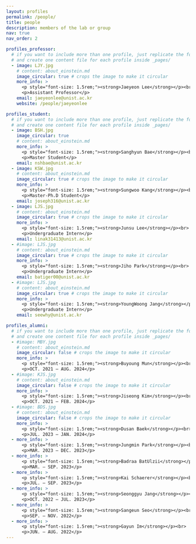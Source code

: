 ```yaml
---
layout: profiles
permalink: /people/
title: people
description: members of the lab or group
nav: true
nav_order: 2

profiles_professor:
  # if you want to include more than one profile, just replicate the following block
  # and create one content file for each profile inside _pages/
  - image: LJY.jpg
    # content: about_einstein.md
    image_circular: true # crops the image to make it circular
    more_info: >
      <p style="font-size: 1.5rem;"><strong>Jaeyeon Lee</strong></p><br>
      <p>Assistant Professor</p>
    email: jaeyeonlee@unist.ac.kr
    website: /people/jaeyeonlee

profiles_student:
  # if you want to include more than one profile, just replicate the following block
  # and create one content file for each profile inside _pages/
  - image: BSH.jpg
    image_circular: true
    # content: about_einstein.md
    more_info: >
      <p style="font-size: 1.5rem;"><strong>Sanghyun Bae</strong></p><br>
      <p>Master Student</p>
    email: nshbae@unist.ac.kr
  - image: KSW.jpg
    # content: about_einstein.md
    image_circular: true # crops the image to make it circular
    more_info: >
      <p style="font-size: 1.5rem;"><strong>Sungwoo Kang</strong></p><br>
      <p>Master-Ph.D Student</p>
    email: joseph316@unist.ac.kr
  - image: LJS.jpg
    # content: about_einstein.md
    image_circular: true # crops the image to make it circular
    more_info: >
      <p style="font-size: 1.5rem;"><strong>Junsu Lee</strong></p><br>
      <p>Undergraduate Intern</p>
    email: linak31413@unist.ac.kr
  - #image: LJS.jpg
    # content: about_einstein.md
    image_circular: true # crops the image to make it circular
    more_info: >
      <p style="font-size: 1.5rem;"><strong>Jiho Park</strong></p><br>
      <p>Undergraduate Intern</p>
    email: batiger00@unist.ac.kr
  - #image: LJS.jpg
    # content: about_einstein.md
    image_circular: true # crops the image to make it circular
    more_info: >
      <p style="font-size: 1.5rem;"><strong>YoungWoong Jang</strong></p><br>
      <p>Undergraduate Intern</p>
    email: seewhy@unist.ac.kr

profiles_alumni:
  # if you want to include more than one profile, just replicate the following block
  # and create one content file for each profile inside _pages/
  - #image: MBY.jpg
    # content: about_einstein.md
    image_circular: false # crops the image to make it circular
    more_info: >
      <p style="font-size: 1.5rem;"><strong>Buyoung Mun</strong></p><br>
      <p>OCT. 2021 – AUG. 2024</p>
  - #image: KJS.jpg
    # content: about_einstein.md
    image_circular: false # crops the image to make it circular
    more_info: >
      <p style="font-size: 1.5rem;"><strong>Jiseong Kim</strong></p><br>
      <p>OCT. 2021 – FEB. 2024</p>
  - #image: BDS.jpg
    # content: about_einstein.md
    image_circular: false # crops the image to make it circular
    more_info: >
      <p style="font-size: 1.5rem;"><strong>Dusan Baek</strong></p><br>
      <p>JUL. 2023 – JAN. 2024</p>
  - more_info: >
      <p style="font-size: 1.5rem;"><strong>Jungmin Park</strong></p><br>
      <p>MAR. 2023 – DEC. 2023</p>
  - more_info: >
      <p style="font-size: 1.5rem;"><strong>Badraa BatUlzii</strong></p><br>
      <p>MAR. – SEP. 2023</p>
  - more_info: >
      <p style="font-size: 1.5rem;"><strong>Kai Schaerer</strong></p><br>
      <p>JUL. – SEP. 2023</p>
  - more_info: >
      <p style="font-size: 1.5rem;"><strong>Seonggyu Jang</strong></p><br>
      <p>OCT. 2022 – JUL. 2023</p>
  - more_info: >
      <p style="font-size: 1.5rem;"><strong>Sangeun Seo</strong></p><br>
      <p>SEP. – NOV. 2022</p>
  - more_info: >
      <p style="font-size: 1.5rem;"><strong>Gayun Im</strong></p><br>
      <p>JUN. – AUG. 2022</p>
---
```

